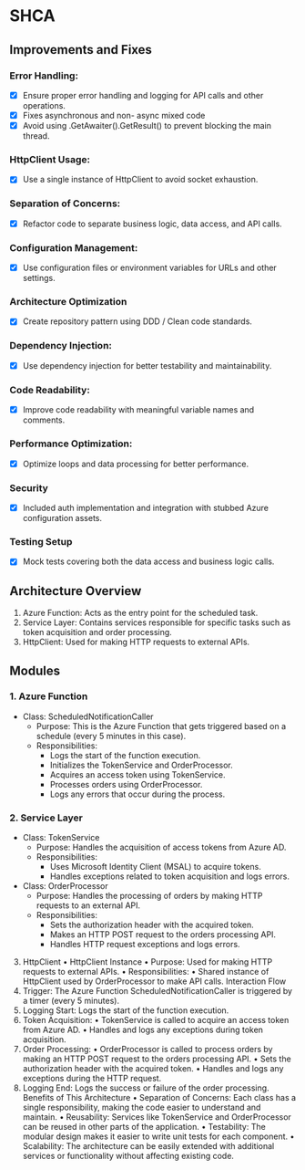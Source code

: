 # SHCA

## Improvements and Fixes
### Error Handling:
- [x] Ensure proper error handling and logging for API calls and other operations.
- [x] Fixes asynchronous and non- async mixed code
- [x] Avoid using .GetAwaiter().GetResult() to prevent blocking the main thread.
### HttpClient Usage:
- [x] Use a single instance of HttpClient to avoid socket exhaustion.
### Separation of Concerns:
- [x] Refactor code to separate business logic, data access, and API calls.
### Configuration Management:
- [x] Use configuration files or environment variables for URLs and other settings.
### Architecture Optimization
- [x] Create repository pattern using DDD / Clean code standards.
### Dependency Injection:
- [x] Use dependency injection for better testability and maintainability.
### Code Readability:
- [x] Improve code readability with meaningful variable names and comments.
### Performance Optimization:
- [x] Optimize loops and data processing for better performance.
### Security
- [x] Included auth implementation and integration with stubbed Azure configuration assets.
### Testing Setup
- [x] Mock tests covering both the data access and business logic calls.


## Architecture Overview
1.	Azure Function: Acts as the entry point for the scheduled task.
2.	Service Layer: Contains services responsible for specific tasks such as token acquisition and order processing.
3.	HttpClient: Used for making HTTP requests to external APIs.

## Modules
### 1. Azure Function
- Class: ScheduledNotificationCaller
  - Purpose: This is the Azure Function that gets triggered based on a schedule (every 5 minutes in this case).
  - Responsibilities:
    - Logs the start of the function execution.
    - Initializes the TokenService and OrderProcessor.
    - Acquires an access token using TokenService.
    - Processes orders using OrderProcessor.
    - Logs any errors that occur during the process.
### 2. Service Layer
- Class: TokenService
  - Purpose: Handles the acquisition of access tokens from Azure AD.
  - Responsibilities:
    - Uses Microsoft Identity Client (MSAL) to acquire tokens.
    - Handles exceptions related to token acquisition and logs errors.
- Class: OrderProcessor
  - Purpose: Handles the processing of orders by making HTTP requests to an external API.
  - Responsibilities:
    - Sets the authorization header with the acquired token.
    - Makes an HTTP POST request to the orders processing API.
    - Handles HTTP request exceptions and logs errors.
3. HttpClient
•	HttpClient Instance
•	Purpose: Used for making HTTP requests to external APIs.
•	Responsibilities:
•	Shared instance of HttpClient used by OrderProcessor to make API calls.
Interaction Flow
1.	Trigger: The Azure Function ScheduledNotificationCaller is triggered by a timer (every 5 minutes).
2.	Logging Start: Logs the start of the function execution.
3.	Token Acquisition:
•	TokenService is called to acquire an access token from Azure AD.
•	Handles and logs any exceptions during token acquisition.
4.	Order Processing:
•	OrderProcessor is called to process orders by making an HTTP POST request to the orders processing API.
•	Sets the authorization header with the acquired token.
•	Handles and logs any exceptions during the HTTP request.
5.	Logging End: Logs the success or failure of the order processing.
Benefits of This Architecture
•	Separation of Concerns: Each class has a single responsibility, making the code easier to understand and maintain.
•	Reusability: Services like TokenService and OrderProcessor can be reused in other parts of the application.
•	Testability: The modular design makes it easier to write unit tests for each component.
•	Scalability: The architecture can be easily extended with additional services or functionality without affecting existing code.
